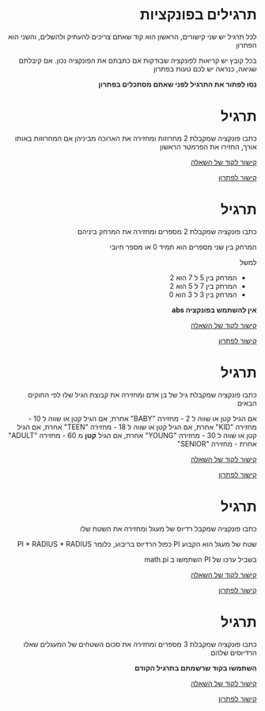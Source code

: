 <div dir="rtl">

תרגילים בפונקציות
================

לכל תרגיל יש שני קישורים, הראשון הוא קוד שאתם צריכים להעתיק ולהשלים, והשני הוא הפתרון

בכל קובץ יש קריאות לפונקציה שבודקות אם כתבתם את הפונקציה נכון. אם קיבלתם שגיאה, כנראה יש לכם טעות בפתרון

**נסו לפתור את התרגיל לפני שאתם מסתכלים בפתרון** 

# תרגיל 
כתבו פונקציה שמקבלת 2 מחרוזות ומחזירה את הארוכה מביניהן
אם המחרוזות באותו אורך, החזירו את הפרמטר הראשון

[קישור לקוד של השאלה](./find_longest_ex.py)

[קישור לפתרון](./find_longest_sol.py)

# תרגיל 
כתבו פונקציה שמקבלת 2 מספרים ומחזירה את המרחק ביניהם

המרחק בין שני מספרים הוא תמיד 0 או מספר חיובי

למשל

* המרחק בין 5 ל 7 הוא 2
* המרחק בין 7 ל 5 הוא 2
* המרחק בין 3 ל 3 הוא 0

**אין להשתמש בפונקציה abs**

[קישור לקוד של השאלה](./get_distance_ex.py)

[קישור לפתרון](./get_distance_sol.py)

# תרגיל 
כתבו פונקציה שמקבלת גיל של בן אדם ומחזירה את קבוצת הגיל שלו לפי החוקים הבאים

אם הגיל קטן או שווה ל 2 - מחזירה "BABY"
אחרת, אם הגיל קטן או שווה ל 10 - מחזירה "KID"
אחרת, אם הגיל קטן או שווה ל 18 - מחזירה "TEEN"
אחרת, אם הגיל קטן או שווה ל 30 - מחזירה "YOUNG"
אחרת, אם הגיל **קטן** מ 60 - מחזירה "ADULT"
אחרת - מחזירה "SENIOR"

[קישור לקוד של השאלה](./age_group_ex.py)

[קישור לפתרון](./age_group_sol.py)




# תרגיל 
כתבו פונקציה שמקבל רדיוס של מעגל ומחזירה את השטח שלו

שטח של מעגל הוא הקבוע PI כפול הרדיוס בריבוע, כלומר PI * RADIUS * RADIUS

בשביל ערכו של PI השתמשו ב math.pi

[קישור לקוד של השאלה](./get_circle_area_ex.py)

[קישור לפתרון](./get_circle_area_sol.py)


# תרגיל 
כתבו פונקציה שמקבלת 3 מספרים ומחזירה את סכום השטחים של המעגלים שאלו הרדיוסים שלהם

**השתמשו בקוד שרשמתם בתרגיל הקודם**

[קישור לקוד של השאלה](./sum_circles_areas_ex.py)

[קישור לפתרון](./sum_circles_areas_sol.py)
